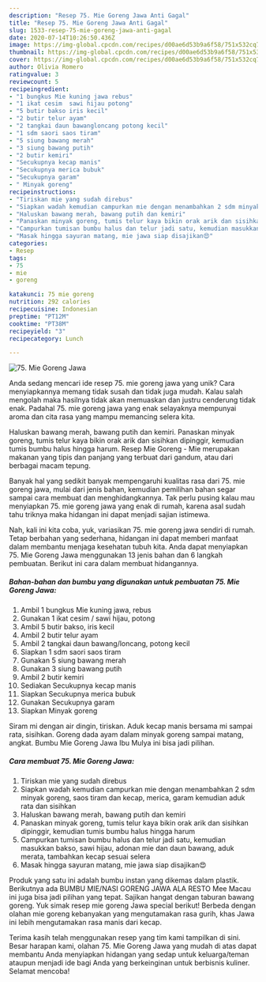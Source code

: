 ```yaml
---
description: "Resep 75. Mie Goreng Jawa Anti Gagal"
title: "Resep 75. Mie Goreng Jawa Anti Gagal"
slug: 1533-resep-75-mie-goreng-jawa-anti-gagal
date: 2020-07-14T10:26:50.436Z
image: https://img-global.cpcdn.com/recipes/d00ae6d53b9a6f58/751x532cq70/75-mie-goreng-jawa-foto-resep-utama.jpg
thumbnail: https://img-global.cpcdn.com/recipes/d00ae6d53b9a6f58/751x532cq70/75-mie-goreng-jawa-foto-resep-utama.jpg
cover: https://img-global.cpcdn.com/recipes/d00ae6d53b9a6f58/751x532cq70/75-mie-goreng-jawa-foto-resep-utama.jpg
author: Olivia Romero
ratingvalue: 3
reviewcount: 5
recipeingredient:
- "1 bungkus Mie kuning jawa rebus"
- "1 ikat cesim  sawi hijau potong"
- "5 butir bakso iris kecil"
- "2 butir telur ayam"
- "2 tangkai daun bawangloncang potong kecil"
- "1 sdm saori saos tiram"
- "5 siung bawang merah"
- "3 siung bawang putih"
- "2 butir kemiri"
- "Secukupnya kecap manis"
- "Secukupnya merica bubuk"
- "Secukupnya garam"
- " Minyak goreng"
recipeinstructions:
- "Tiriskan mie yang sudah direbus"
- "Siapkan wadah kemudian campurkan mie dengan menambahkan 2 sdm minyak goreng, saos tiram dan kecap, merica, garam kemudian aduk rata dan sisihkan"
- "Haluskan bawang merah, bawang putih dan kemiri"
- "Panaskan minyak goreng, tumis telur kaya bikin orak arik dan sisihkan dipinggir, kemudian tumis bumbu halus hingga harum"
- "Campurkan tumisan bumbu halus dan telur jadi satu, kemudian masukkan bakso, sawi hijau, adonan mie dan daun bawang, aduk merata, tambahkan kecap sesuai selera"
- "Masak hingga sayuran matang, mie jawa siap disajikan😍"
categories:
- Resep
tags:
- 75
- mie
- goreng

katakunci: 75 mie goreng 
nutrition: 292 calories
recipecuisine: Indonesian
preptime: "PT12M"
cooktime: "PT38M"
recipeyield: "3"
recipecategory: Lunch

---
```



![75. Mie Goreng Jawa](https://img-global.cpcdn.com/recipes/d00ae6d53b9a6f58/751x532cq70/75-mie-goreng-jawa-foto-resep-utama.jpg)

Anda sedang mencari ide resep 75. mie goreng jawa yang unik? Cara menyiapkannya memang tidak susah dan tidak juga mudah. Kalau salah mengolah maka hasilnya tidak akan memuaskan dan justru cenderung tidak enak. Padahal 75. mie goreng jawa yang enak selayaknya mempunyai aroma dan cita rasa yang mampu memancing selera kita.

Haluskan bawang merah, bawang putih dan kemiri. Panaskan minyak goreng, tumis telur kaya bikin orak arik dan sisihkan dipinggir, kemudian tumis bumbu halus hingga harum. Resep Mie Goreng - Mie merupakan makanan yang tipis dan panjang yang terbuat dari gandum, atau dari berbagai macam tepung.

Banyak hal yang sedikit banyak mempengaruhi kualitas rasa dari 75. mie goreng jawa, mulai dari jenis bahan, kemudian pemilihan bahan segar sampai cara membuat dan menghidangkannya. Tak perlu pusing kalau mau menyiapkan 75. mie goreng jawa yang enak di rumah, karena asal sudah tahu triknya maka hidangan ini dapat menjadi sajian istimewa.


Nah, kali ini kita coba, yuk, variasikan 75. mie goreng jawa sendiri di rumah. Tetap berbahan yang sederhana, hidangan ini dapat memberi manfaat dalam membantu menjaga kesehatan tubuh kita. Anda dapat menyiapkan 75. Mie Goreng Jawa menggunakan 13 jenis bahan dan 6 langkah pembuatan. Berikut ini cara dalam membuat hidangannya.

<!--inarticleads1-->

##### Bahan-bahan dan bumbu yang digunakan untuk pembuatan 75. Mie Goreng Jawa:

1. Ambil 1 bungkus Mie kuning jawa, rebus
1. Gunakan 1 ikat cesim / sawi hijau, potong
1. Ambil 5 butir bakso, iris kecil
1. Ambil 2 butir telur ayam
1. Ambil 2 tangkai daun bawang/loncang, potong kecil
1. Siapkan 1 sdm saori saos tiram
1. Gunakan 5 siung bawang merah
1. Gunakan 3 siung bawang putih
1. Ambil 2 butir kemiri
1. Sediakan Secukupnya kecap manis
1. Siapkan Secukupnya merica bubuk
1. Gunakan Secukupnya garam
1. Siapkan  Minyak goreng


Siram mi dengan air dingin, tiriskan. Aduk kecap manis bersama mi sampai rata, sisihkan. Goreng dada ayam dalam minyak goreng sampai matang, angkat. Bumbu Mie Goreng Jawa Ibu Mulya ini bisa jadi pilihan. 

<!--inarticleads2-->

##### Cara membuat 75. Mie Goreng Jawa:

1. Tiriskan mie yang sudah direbus
1. Siapkan wadah kemudian campurkan mie dengan menambahkan 2 sdm minyak goreng, saos tiram dan kecap, merica, garam kemudian aduk rata dan sisihkan
1. Haluskan bawang merah, bawang putih dan kemiri
1. Panaskan minyak goreng, tumis telur kaya bikin orak arik dan sisihkan dipinggir, kemudian tumis bumbu halus hingga harum
1. Campurkan tumisan bumbu halus dan telur jadi satu, kemudian masukkan bakso, sawi hijau, adonan mie dan daun bawang, aduk merata, tambahkan kecap sesuai selera
1. Masak hingga sayuran matang, mie jawa siap disajikan😍


Produk yang satu ini adalah bumbu instan yang dikemas dalam plastik. Berikutnya ada BUMBU MIE/NASI GORENG JAWA ALA RESTO Mee Macau ini juga bisa jadi pilihan yang tepat. Sajikan hangat dengan taburan bawang goreng. Yuk simak resep mie goreng Jawa special berikut! Berbeda dengan olahan mie goreng kebanyakan yang mengutamakan rasa gurih, khas Jawa ini lebih mengutamakan rasa manis dari kecap. 

Terima kasih telah menggunakan resep yang tim kami tampilkan di sini. Besar harapan kami, olahan 75. Mie Goreng Jawa yang mudah di atas dapat membantu Anda menyiapkan hidangan yang sedap untuk keluarga/teman ataupun menjadi ide bagi Anda yang berkeinginan untuk berbisnis kuliner. Selamat mencoba!
